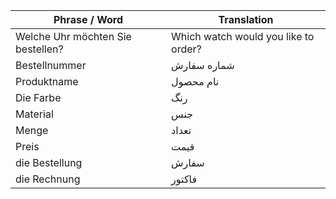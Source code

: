 
| Phrase / Word                     | Translation                          |
| --------------------------------- | ------------------------------------ |
| Welche Uhr möchten Sie bestellen? | Which watch would you like to order? |
| Bestellnummer                     | شماره سفارش                          |
| Produktname                       | نام محصول                            |
| Die Farbe                         | رنگ                                  |
| Material                          | جنس                                  |
| Menge                             | تعداد                                |
| Preis                             | قیمت                                 |
| die Bestellung                    | سفارش                                |
| die Rechnung                      | فاکتور                               |
